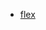  * [flex](https://developer.mozilla.org/zh-CN/docs/Learn/CSS/CSS_layout/Flexbox)
 
[flex]: http://www.ruanyifeng.com/blog/2015/07/flex-grammar.html

 




